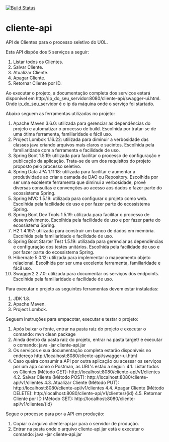 [![Build Status](https://travis-ci.org/jaderdomonte/cliente-api.svg?branch=master)](https://travis-ci.org/jaderdomonte/cliente-api)
# cliente-api

API de Clientes para o processo seletivo do UOL.

Esta API dispõe dos 5 serviços a seguir:
1. Listar todos os Clientes.
2. Salvar Cliente.
3. Atualizar Cliente.
4. Apagar Cliente.
5. Retornar Cliente por ID.

Ao executar o projeto, a documentação completa dos serviços estará disponível em http://ip_do_seu_servidor:8080/cliente-api/swagger-ui.html. Onde ip_do_seu_servidor é o ip da máquina onde o serviço foi startado.

Abaixo seguem as ferramentas utilizadas no projeto:
1. Apache Maven 3.6.0: utilizada para gerenciar as dependências do projeto e automatizar o processo de build. Escolhida por tratar-se de uma ótima ferramenta, familiaridade e fácil uso.
2. Project Lombok 1.16.22: utilizada para diminuir a verbosidade das classes java criando arquivos mais claros e sucintos. Escolhida pela familiaridade com a ferramenta e facilidade de uso.
3. Spring Boot 1.5.19: utilizada para facilitar o processo de configuração e publicação da aplicação. Trata-se de um dos requisitos do projeto proposto pelo processo seletivo.
4. Spring Data JPA 1.11.18: utilizada para facilitar e aumentar a produtividade ao criar a camada de DAO ou Repository. Escolhida por ser uma excelente ferramenta que diminui a verbosidade, provê diversas consultas e convenções ao acesso aos dados e fazer parte do ecossistema Spring.
5. Spring MVC 1.5.19: utilizada para configurar o projeto como web. Escolhida pela facilidade de uso e por fazer parte do ecossistema Spring.
6. Spring Boot Dev Tools 1.5.19: utilizada para facilitar o processo de desenvolvimento. Escolhida pela facilidade de uso e por fazer parte do ecossistema Spring.
7. H2 1.4.197: utilizada para construir um banco de dados em memória. Escolhida pela familiaridade e facilidade de uso.
8. Spring Boot Starter Test 1.5.19: utilizada para gerenciar as dependências e configuração dos testes unitários. Escolhida pela facilidade de uso e por fazer parte do ecossistema Spring.
9. Hibernate 5.0.12: utilizada para implementar o mapeamento objeto relacional. Escolhida por ser uma excelente ferramenta, familiaridade e fácil uso.
10. Swagger2 2.7.0: utilizada para documentar os serviços dos endpoints. Escolhida pela familiaridade e facilidade de uso.

Para executar o projeto as seguintes ferramentas devem estar instaladas:
1. JDK 1.8.
2. Apache Maven.
3. Project Lombok.

Seguem instruções para empacotar, executar e testar o projeto:
1. Após baixar o fonte, entrar na pasta raiz do projeto e executar o comando: mvn clean package 
2. Ainda dentro da pasta raiz do projeto, entrar na pasta target/ e executar o comando: java -jar cliente-api.jar
3. Os serviços e sua documentação completa estarão disponíveis no endereço http://localhost:8080/cliente-api/swagger-ui.html
4. Caso queira consumir a API por outra aplicação ou acessar os serviços por um app como o Postman, as URL's estão a seguir:
	4.1. Listar todos os Clientes (Método GET): http://localhost:8080/cliente-api/v1/clientes
	4.2. Salvar Cliente (Método POST): http://localhost:8080/cliente-api/v1/clientes
	4.3. Atualizar Cliente (Método PUT): http://localhost:8080/cliente-api/v1/clientes
	4.4. Apagar Cliente (Método DELETE): http://localhost:8080/cliente-api/v1/clientes/{id}
	4.5. Retornar Cliente por ID (Método GET): http://localhost:8080/cliente-api/v1/clientes/{id}

Segue o processo para por a API em produção:
1. Copiar o arquivo cliente-api.jar para o servidor de produção.
2. Entrar na pasta onde o arquivo cliente-api.jar está e executar o comando: java -jar cliente-api.jar
